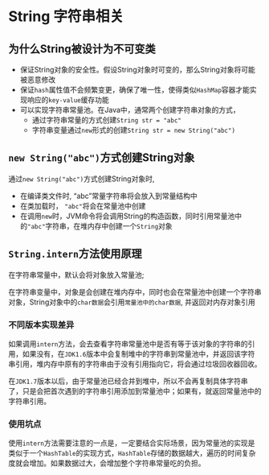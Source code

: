 # String 字符串相关

## 为什么String被设计为不可变类

- 保证String对象的安全性。假设String对象时可变的，那么String对象将可能被恶意修改
- 保证`hash`属性值不会频繁变更，确保了唯一性，使得类似`HashMap`容器才能实现响应的`key-value`缓存功能
- 可以实现字符串常量池。在Java中，通常两个创建字符串对象的方式，
  - 通过字符串常量的方式创建`String str = "abc"`
  - 字符串变量通过`new`形式的创建`String str = new String("abc")`

## `new String("abc")`方式创建String对象

通过`new String("abc")`方式创建String对象时, 

- 在编译类文件时, “abc”常量字符串将会放入到常量结构中
- 在类加载时， `"abc"`将会在常量池中创建
- 在调用`new`时，JVM命令将会调用String的构造函数，同时引用常量池中的`"abc"`字符串，在堆内存中创建一个`String`对象

## `String.intern`方法使用原理

在字符串常量中，默认会将对象放入常量池; 

在字符串变量中，对象是会创建在堆内存中，同时也会在常量池中创建一个字符串对象，String对象中的`char数据`会引用`常量池中的char数据`, 并返回对内存对象引用

### 不同版本实现差异

如果调用`intern`方法，会去查看字符串常量池中是否有等于该对象的字符串的引用，如果没有，在`JDK1.6`版本中会复制堆中的字符串到常量池中，并返回该字符串引用，堆内存中原有的字符串由于没有引用指向它，将会通过垃圾回收器回收。



在`JDK1.7`版本以后，由于常量池已经合并到堆中，所以不会再复制具体字符串了，只是会把首次遇到的字符串引用添加到常量池中；如果有，就返回常量池中的字符串引用。



### 使用坑点

使用`intern`方法需要注意的一点是，一定要结合实际场景，因为常量池的实现是类似于一个`HashTable`的实现方式，`HashTable`存储的数据越大，遍历的时间复杂度就会增加。如果数据过大，会增加整个字符串常量吃的负担。

